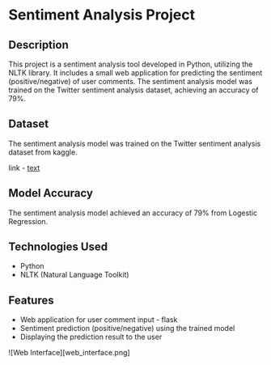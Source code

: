 # Sentiment Analysis Project

## Description

This project is a sentiment analysis tool developed in Python, utilizing the NLTK library. It includes a small web application for predicting the sentiment (positive/negative) of user comments. The sentiment analysis model was trained on the Twitter sentiment analysis dataset, achieving an accuracy of 79%.

## Dataset

The sentiment analysis model was trained on the Twitter sentiment analysis dataset from kaggle.

link - [text](https://www.kaggle.com/datasets/kazanova/sentiment140)

## Model Accuracy

The sentiment analysis model achieved an accuracy of 79% from Logestic Regression.

## Technologies Used

- Python
- NLTK (Natural Language Toolkit)

## Features

- Web application for user comment input - flask
- Sentiment prediction (positive/negative) using the trained model
- Displaying the prediction result to the user

![Web Interface][web_interface.png]
